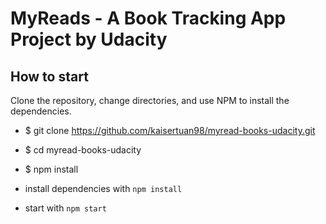 # MyReads - A Book Tracking App Project by Udacity

## How to start

Clone the repository, change directories, and use NPM to install the dependencies.

- $ git clone https://github.com/kaisertuan98/myread-books-udacity.git
- $ cd myread-books-udacity
- $ npm install

- install dependencies with `npm install`
- start with `npm start`
